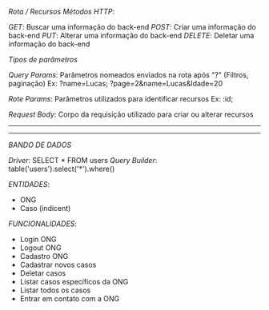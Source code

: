 *Rota / Recursos*
  *Métodos HTTP*:
  
  *GET*: Buscar uma informação do back-end
  *POST*: Criar uma informação do back-end
  *PUT*: Alterar uma informação do back-end
  *DELETE*: Deletar uma informação do back-end

  *Tipos de parâmetros*
  
  *Query Params*: Parâmetros nomeados enviados na rota após "?" (Filtros, paginação)
  Ex: ?name=Lucas; ?page=2&name=Lucas&Idade=20
  
  *Rote Params*: Parâmetros utilizados para identificar recursos
  Ex: :id;
  
  *Request Body*: Corpo da requisição utilizado para criar ou alterar recursos
_________________________________________________________________________________
_________________________________________________________________________________
*BANDO DE DADOS*

*Driver*: SELECT * FROM users
*Query Builder*: table('users').select('*').where()

*ENTIDADES*:
- ONG
- Caso (indicent)

*FUNCIONALIDADES*:
- Login ONG
- Logout ONG
- Cadastro ONG
- Cadastrar novos casos
- Deletar casos
- Listar casos específicos da ONG
- Listar todos os casos
- Entrar em contato com a ONG
